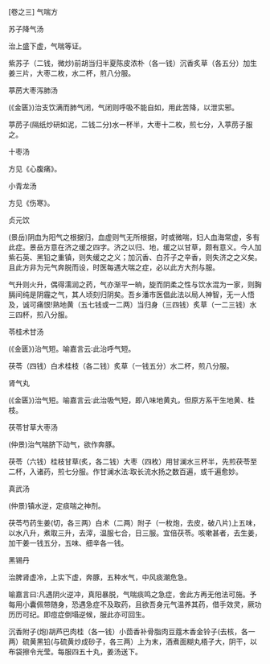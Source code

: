 [卷之三] 气喘方

苏子降气汤

治上盛下虚，气喘等证。

紫苏子（二钱，微炒)前胡当归半夏陈皮浓朴（各一钱）沉香炙草（各五分）加生姜三片，大枣二枚，水二杯，煎八分服。

葶苈大枣泻肺汤

(《金匮》)治支饮满而肺气闭，气闭则呼吸不能自如，用此苦降，以泄实邪。

葶苈子(隔纸炒研如泥，二钱二分)水一杯半，大枣十二枚，煎七分，入葶苈子服之。

十枣汤

方见《心腹痛》。

小青龙汤

方见《伤寒》。

贞元饮

(景岳)阴血为阳气之根据归，血虚则气无所根据，时或微喘，妇人血海常虚，多有此症。景岳方意在济之缓之四字。济之以归、地，缓之以甘草，颇有意义。今人加紫石英、黑铅之重镇，则失缓之之义；加沉香、白芥子之辛香，则失济之之义矣。且此方非为元气奔脱而设，时医每遇大喘之症，必以此方大剂与服。

气升则火升，偶得濡润之药，气亦渐平一晌，旋而阴柔之性与饮水混为一家，则胸膈间纯是阴霾之气，其人顷刻归阴矣。吾乡潘市医倡此法以局人神智，无一人悟及，诚可痛恨!熟地黄（五七钱或一二两）当归身（三四钱）炙草（一二三钱）水三四杯，煎八分服。

苓桂术甘汤

(《金匮》)治气短。喻嘉言云∶此治呼气短。

茯苓（四钱）白术桂枝（各二钱）炙草（一钱五分）水二杯，煎八分服。

肾气丸

(《金匮》)治气短。喻嘉言云∶此治吸气短，即八味地黄丸，但原方系干生地黄、桂枝。

茯苓甘草大枣汤

(仲景)治气喘脐下动气，欲作奔豚。

茯苓（六钱）桂枝甘草(炙，各二钱）大枣（四枚）用甘澜水三杯半，先煎茯苓至二杯，入诸药，煎七分服。作甘澜水法∶取长流水扬之数百遍，或千遍愈妙。

真武汤

(仲景)镇水逆，定痰喘之神剂。

茯苓芍药生姜(切，各三两）白术（二两）附子（一枚炮，去皮，破八片)上五味，以水八升，煮取三升，去滓，温服七合，日三服。宜倍茯苓。咳嗽甚者，去生姜，加干姜一钱五分，五味、细辛各一钱。

黑锡丹

治脾肾虚冷，上实下虚，奔豚，五种水气，中风痰潮危急。

喻嘉言曰∶凡遇阴火逆冲，真阳暴脱，气喘痰鸣之急症，舍此方再无他法可施。予每用小囊佩带随身，恐遇急症不及取药，且欲吾身元气温养其药，借手效灵，厥功历历可纪。即痘症倒塌逆候，服此亦可回生。

沉香附子(炮)胡芦巴肉桂（各一钱）小茴香补骨脂肉豆蔻木香金铃子(去核，各一两）硫黄黑铅(与硫黄炒成砂子，各三两）上为末，酒煮面糊丸梧子大，阴干，以布袋擦令光莹。每服四五十丸，姜汤送下。

